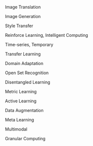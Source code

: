 Image Translation

Image Generation

Style Transfer

Reinforce Learning, Intelligent Computing

Time-series, Temporary

Transfer Learning

Domain Adaptation

Open Set Recognition

Disentangled Learning

Metric Learning

Active Learning 

Data Augmentation

Meta Learning

Multimodal

Granular Computing

